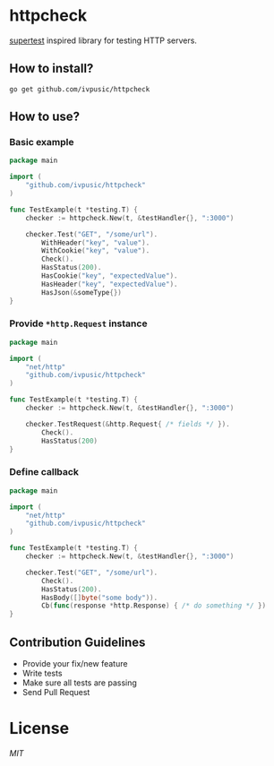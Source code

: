 # httpcheck

[supertest](https://github.com/tj/supertest) inspired library for testing HTTP servers.

## How to install?
```
go get github.com/ivpusic/httpcheck
```

## How to use?

### Basic example
```Go
package main

import (
	"github.com/ivpusic/httpcheck"
)

func TestExample(t *testing.T) {
	checker := httpcheck.New(t, &testHandler{}, ":3000")

	checker.Test("GET", "/some/url").
		WithHeader("key", "value").
		WithCookie("key", "value").
		Check().
		HasStatus(200).
		HasCookie("key", "expectedValue").
		HasHeader("key", "expectedValue").
		HasJson(&someType{})
}
```

### Provide ``*http.Request`` instance
```Go
package main

import (
	"net/http"
	"github.com/ivpusic/httpcheck"
)

func TestExample(t *testing.T) {
	checker := httpcheck.New(t, &testHandler{}, ":3000")

	checker.TestRequest(&http.Request{ /* fields */ }).
		Check().
		HasStatus(200)
}
```

### Define callback
```Go
package main

import (
	"net/http"
	"github.com/ivpusic/httpcheck"
)

func TestExample(t *testing.T) {
	checker := httpcheck.New(t, &testHandler{}, ":3000")

	checker.Test("GET", "/some/url").
		Check().
		HasStatus(200).
		HasBody([]byte("some body")).
		Cb(func(response *http.Response) { /* do something */ })
}
```

## Contribution Guidelines
- Provide your fix/new feature
- Write tests
- Make sure all tests are passing
- Send Pull Request

# License
*MIT*
